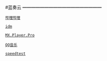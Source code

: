 #蓝奏云
━━━━━━━━━━━━━━━━━━

[`哔哩哔哩`](https://yoyodadada.lanzous.com/b07pspyj "悬停显示")

[`idm`](https://yoyodadada.lanzous.com/b07q5ehe"悬停显示")

[`MX.Player.Pro`](https://yoyodadada.lanzous.com/b07psqab "悬停显示")

[`QQ音乐`](https://yoyodadada.lanzous.com/b07psr3a"悬停显示")

[`speedtest`](https://yoyodadada.lanzous.com/b07psq6h"悬停显示")
